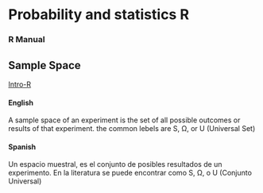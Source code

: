 # Probability and statistics R
### R Manual


## Sample Space
[Intro-R](https://github.com/TheGlitchCat/probability-and-statistics-R/blob/master/01-intro.R)

#### English
A sample space of an experiment is the set of all possible outcomes or results of that experiment.
the common lebels are S, Ω, or U (Universal Set)

#### Spanish
Un espacio muestral, es el conjunto de posibles resultados de un experimento.
En la literatura se puede encontrar como S, Ω, o U (Conjunto Universal)

